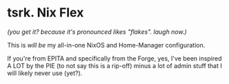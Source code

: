 # tsrk. Nix Flex

*(you get it? because it's pronounced likes "flakes". laugh now.)*

This is *will be* my all-in-one NixOS and Home-Manager configuration.

If you're from EPITA and specifically from the Forge, yes, I've been inspired
A LOT by the PIE (to not say this is a rip-off) minus a lot of admin stuff that
I will likely never use (yet?).
